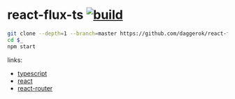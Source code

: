 react-flux-ts [![build](https://travis-ci.org/daggerok/react-flux-ts.svg?branch=master)](https://travis-ci.org/daggerok/react-flux-ts)
==============

```bash
git clone --depth=1 --branch=master https://github.com/daggerok/react-flux-ts.git react-flux-ts
cd $_
npm start
```

links:

- [typescript](https://www.typescriptlang.org/docs/handbook/react-&-webpack.html)
- [react](https://facebook.github.io/react/)
- [react-router](https://github.com/reactjs/react-router/tree/v2.0.0/docs)
